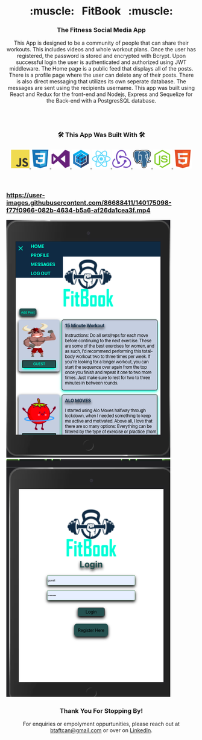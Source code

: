 
<h1 align='center'>:muscle: &nbsp FitBook &nbsp :muscle:  </h1>


 
  <h3 align= 'center'>The Fitness Social Media App</h3>
 
   
  <p align='center'>This App is designed to be a community of people that can share their workouts. This includes videos and whole workout plans. Once the user has registered, the password is stored and encrypted with Bcrypt. Upon successful login the user is authenticated and authorized using JWT middleware. The Home page is a public feed that displays all of the posts. There is a profile page where the user can delete any of their posts. There is also direct messaging that utilizes its own seperate database. The messages are sent using the recipients username. This app was built using React and Redux for the front-end and Nodejs, Express and Sequelize for the Back-end with a PostgresSQL database.   </p>
  
  <br></br>
  <h3 text-decoration:none align='center'> 🛠️ This App Was Built With 🛠️<h3>        
<div align='center'>
<a href="https://www.linkedin.com/in/brandonmtaft">
  <img  width="50 height="50 src="https://github.com/BrandonTaft/BrandonTaft/blob/main/assets/javascript-original.svg" />
  </a> 
  <a href="https://www.linkedin.com/in/brandonmtaft">
  <img  width="50 height="50 src="https://github.com/BrandonTaft/BrandonTaft/blob/main/assets/css3-original.svg" />
  </a>
  <a href="https://www.linkedin.com/in/brandonmtaft">
  <img  width="50 height="50 src="https://github.com/BrandonTaft/BrandonTaft/blob/main/assets/visualstudio-plain.svg"     />
  </a>
  <a href="https://www.linkedin.com/in/brandonmtaft">
 <img  width="50 height="50 src="https://github.com/BrandonTaft/BrandonTaft/blob/main/assets/sequelize-original.svg"     />
  </a>
   <a href="https://www.linkedin.com/in/brandonmtaft">
  <img  width="50 height="50 src="https://github.com/BrandonTaft/BrandonTaft/blob/main/assets/react-original.svg" />
  </a>
  <a href="https://www.linkedin.com/in/brandonmtaft">
  <img  width="50 height="50  src="https://github.com/BrandonTaft/BrandonTaft/blob/main/assets/redux-original.svg" />
  </a><a href="https://www.linkedin.com/in/brandonmtaft">
   <a href="https://www.linkedin.com/in/brandonmtaft">
  <img  width="50 height="50  src="https://github.com/BrandonTaft/BrandonTaft/blob/main/assets/postgresql-original.svg"    />
  </a>
  <a href="https://www.linkedin.com/in/brandonmtaft">
   <img  width="50 height="50 src="https://github.com/BrandonTaft/BrandonTaft/blob/main/assets/nodejs-original.svg" />
  </a>
   <a href="https://www.linkedin.com/in/brandonmtaft">
  <img  width="50 height="50 src="https://github.com/BrandonTaft/BrandonTaft/blob/main/assets/html5-original.svg" />
  </a>
  </div> 
  <br></br>
 
 


https://user-images.githubusercontent.com/86688411/140175098-f77f0966-082b-4634-b5a6-af26da1cea3f.mp4

<a href="https://mydevsite.surge.sh">
  <img  src="https://github.com/BrandonTaft/FitBook/blob/master/fitbookhome.png" />
  </a>
 <a href="https://mydevsite.surge.sh">
  <img  src="https://github.com/BrandonTaft/FitBook/blob/master/fitbooklog.png" />
  </a>


 
  <h3 align="center">Thank You For Stopping By!</h3> 
<p align='center'>For enquiries or empolyment oppurtunities, please reach out at <a href="mailto:btaftcan@gmail.com">btaftcan@gmail.com</a> or over on <a href="https://www.linkedin.com/in/brandonmtaft">LinkedIn</a>.</p>
